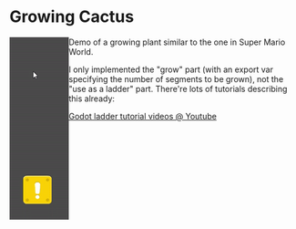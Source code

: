# Growing Cactus

<img align="left" src="growing_cactus.gif" />

Demo of a growing plant similar to the one in Super Mario World.

I only implemented the "grow" part (with an export var specifying the number of segments to be grown), not the "use as a ladder" part. There're lots of tutorials describing this already:

[Godot ladder tutorial videos @ Youtube](https://www.youtube.com/results?search_query=godot+ladder)
